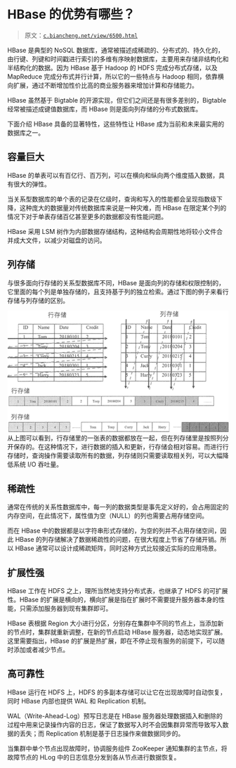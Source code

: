 # HBase 的优势有哪些？

> 原文：[`c.biancheng.net/view/6500.html`](http://c.biancheng.net/view/6500.html)

HBase 是典型的 NoSQL 数据库，通常被描述成稀疏的、分布式的、持久化的，由行键、列键和时间戳进行索引的多维有序映射数据库，主要用来存储非结构化和半结构化的数据。因为 HBase 基于 Hadoop 的 HDFS 完成分布式存储，以及 MapReduce 完成分布式并行计算，所以它的一些特点与 Hadoop 相同，依靠横向扩展，通过不断增加性价比高的商业服务器来增加计算和存储能力。

HBase 虽然基于 Bigtable 的开源实现，但它们之间还是有很多差别的，Bigtable 经常被描述成键值数据库，而 HBase 则是面向列存储的分布式数据库。

下面介绍 HBase 具备的显著特性，这些特性让 HBase 成为当前和未来最实用的数据库之一。

## 容量巨大

HBase 的单表可以有百亿行、百万列，可以在横向和纵向两个维度插入数据，具有很大的弹性。

当关系型数据库的单个表的记录在亿级时，查询和写入的性能都会呈现指数级下降，这种庞大的数据量对传统数据库来说是一种灾难，而 HBase 在限定某个列的情况下对于单表存储百亿甚至更多的数据都没有性能问题。

HBase 采用 LSM 树作为内部数据存储结构，这种结构会周期性地将较小文件合并成大文件，以减少对磁盘的访问。

## 列存储

与很多面向行存储的关系型数据库不同，HBase 是面向列的存储和权限控制的，它里面的每个列是单独存储的，且支持基于列的独立检索。通过下图的例子来看行存储与列存储的区别。

![](img/da5ab8eec51b72f3fa1ee066862f1bee.png)
从上图可以看到，行存储里的一张表的数据都放在一起，但在列存储里是按照列分开保存的。在这种情况下，进行数据的插入和更新，行存储会相对容易。而进行行存储时，查询操作需要读取所有的数据，列存储则只需要读取相关列，可以大幅降低系统 I/O 吞吐量。

## 稀疏性

通常在传统的关系性数据库中，每一列的数据类型是事先定义好的，会占用固定的内存空间，在此情况下，属性值为空（NULL）的列也需要占用存储空间。

而在 HBase 中的数据都是以字符串形式存储的，为空的列并不占用存储空间，因此 HBase 的列存储解决了数据稀疏性的问题，在很大程度上节省了存储开销。所以 HBase 通常可以设计成稀疏矩阵，同时这种方式比较接近实际的应用场景。

## 扩展性强

HBase 工作在 HDFS 之上，理所当然地支持分布式表，也继承了 HDFS 的可扩展性。HBase 的扩展是横向的，横向扩展是指在扩展时不需要提升服务器本身的性能，只需添加服务器到现有集群即可。

HBase 表根据 Region 大小进行分区，分别存在集群中不同的节点上，当添加新的节点时，集群就重新调整，在新的节点启动 HBase 服务器，动态地实现扩展。这里需要指出，HBase 的扩展是热扩展，即在不停止现有服务的前提下，可以随时添加或者减少节点。

## 高可靠性

HBase 运行在 HDFS 上，HDFS 的多副本存储可以让它在岀现故障时自动恢复，同时 HBase 内部也提供 WAL 和 Replication 机制。

WAL（Write-Ahead-Log）预写日志是在 HBase 服务器处理数据插入和删除的过程中用来记录操作内容的日志，保证了数据写入时不会因集群异常而导致写入数据的丢失；而 Replication 机制是基于日志操作来做数据同步的。

当集群中单个节点出现故障时，协调服务组件 ZooKeeper 通知集群的主节点，将故障节点的 HLog 中的日志信息分发到各从节点进行数据恢复。